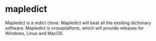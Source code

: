 # mapledict
Mapledict is a mdict clone.
Mapledict will beat all the exsiting dictionary software.
Mapledict is crossplatform, which will provide releases for Windows, Linux and MacOS.

